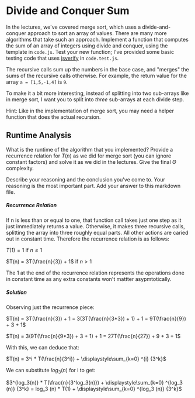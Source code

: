 # Divide and Conquer Sum

In the lectures, we've covered merge sort, which uses a divide-and-conquer
approach to sort an array of values. There are many more algorithms that take
such an approach. Implement a function that computes the sum of an array of
integers using divide and conquer, using the template in `code.js`. Test your
new function; I've provided some basic testing code that uses
[jsverify](https://jsverify.github.io/) in `code.test.js`.

The recursive calls sum up the numbers in the base case, and "merges" the sums
of the recursive calls otherwise. For example, the return value for the array `a
= [1,5,-1,4]` is `9`.

To make it a bit more interesting, instead of splitting into two sub-arrays like
in merge sort, I want you to split into *three* sub-arrays at each divide step.

Hint: Like in the implementation of merge sort, you may need a helper function
that does the actual recursion.

## Runtime Analysis

What is the runtime of the algorithm that you implemented? Provide a recurrence
relation for $T(n)$ as we did for merge sort (you can ignore constant factors)
and solve it as we did in the lectures. Give the final $\Theta$ complexity.

Describe your reasoning and the conclusion you've come to. Your reasoning is the
most important part. Add your answer to this markdown file.

##### Recurrence Relation

If n is less than or equal to one, that function call takes just one step as it 
just immediately returns a value. Otherwise, it makes three recursive calls, splitting
the array into three roughly equal parts. All other actions are caried out in constant
time. Therefore the recurrence relation is as follows:

$T(1) = 1$ if $n \le 1$

$T(n) = 3T(\frac{n}{3}) + 1$ if $n > 1$

The 1 at the end of the recurrence relation represents the operations done in constant
time as any extra constants won't mattter asypmtotically. 

##### Solution

Observing just the recurrence piece:

$T(n) = 3T(\frac{n}{3}) + 1 = 3(3T(\frac{n}{3*3}) + 1) + 1 = 9T(\frac{n}{9}) + 3 + 1$

$T(n) = 3(9T(\frac{n}{9*3}) + 3 + 1) + 1 = 27T(\frac{n}{27}) + 9 + 3 + 1$

With this, we can deduce that:

$T(n) = 3^i * T(\frac{n}{3^i}) + \displaystyle\sum_{k=0} ^{i} {3^k}$ 

We can substitute $log_3 (n)$ for i to get:

$3^{log_3(n)} * T(\frac{n}{3^log_3(n)}) + \displaystyle\sum_{k=0} ^{log_3 (n)} {3^k} = log_3 (n) * T(1) + \displaystyle\sum_{k=0} ^{log_3 (n)} {3^k}$

